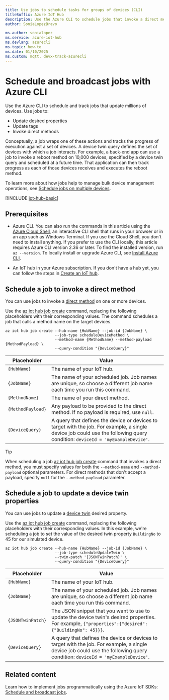 ```yaml
---
title: Use jobs to schedule tasks for groups of devices (CLI)
titleSuffix: Azure IoT Hub
description: Use the Azure CLI to schedule jobs that invoke a direct method and update device twin properties of a simulated device.
author: SoniaLopezBravo

ms.author: sonialopez
ms.service: azure-iot-hub
ms.devlang: azurecli
ms.topic: how-to
ms.date: 01/10/2025
ms.custom: mqtt, devx-track-azurecli
---
```


# Schedule and broadcast jobs with Azure CLI

Use the Azure CLI to schedule and track jobs that update millions of devices. Use jobs to:

* Update desired properties
* Update tags
* Invoke direct methods

Conceptually, a job wraps one of these actions and tracks the progress of execution against a set of devices. A device twin query defines the set of devices with which a job interacts. For example, a back-end app can use a job to invoke a reboot method on 10,000 devices, specified by a device twin query and scheduled at a future time. That application can then track progress as each of those devices receives and executes the reboot method.

To learn more about how jobs help to manage bulk device management operations, see [Schedule jobs on multiple devices](./iot-hub-devguide-jobs.md).

[!INCLUDE [iot-hub-basic](../../includes/iot-hub-basic-whole.md)]

## Prerequisites

* Azure CLI. You can also run the commands in this article using the [Azure Cloud Shell](../cloud-shell/overview.md), an interactive CLI shell that runs in your browser or in an app such as Windows Terminal. If you use the Cloud Shell, you don't need to install anything. If you prefer to use the CLI locally, this article requires Azure CLI version 2.36 or later. To find the installed version, run `az --version`. To locally install or upgrade Azure CLI, see [Install Azure CLI](/cli/azure/install-azure-cli).

* An IoT hub in your Azure subscription. If you don't have a hub yet, you can follow the steps in [Create an IoT hub](create-hub.md).

## Schedule a job to invoke a direct method

You can use jobs to invoke a [direct method](./iot-hub-devguide-direct-methods.md) on one or more devices.

Use the [az iot hub job create](/cli/azure/iot/hub/job#az-iot-hub-job-create) command, replacing the following placeholders with their corresponding values. The command schedules a job that calls a method name on the target devices.

```azurecli
az iot hub job create --hub-name {HubName} --job-id {JobName} \
                      --job-type scheduleDeviceMethod \
                      --method-name {MethodName} --method-payload {MethodPayload} \
                      --query-condition "{DeviceQuery}"
```

| Placeholder | Value |
| ----------- | ----- |
| `{HubName}` | The name of your IoT hub. |
| `{JobName}` | The name of your scheduled job. Job names are unique, so choose a different job name each time you run this command. |
| `{MethodName}` | The name of your direct method. |
| `{MethodPayload}` | Any payload to be provided to the direct method. If no payload is required, use `null`. |
| `{DeviceQuery}` | A query that defines the device or devices to target with the job. For example, a single device job could use the following query condition: `deviceId = 'myExampleDevice'`. |

> [!TIP]
> When scheduling a job [az iot hub job create](/cli/azure/iot/hub/job#az-iot-hub-job-create) command that invokes a direct method, you must specify values for both the `--method-name` and `--method-payload` optional parameters. For direct methods that don't accept a payload, specify `null` for the `--method-payload` parameter.

## Schedule a job to update a device twin properties

You can use jobs to update a [device twin](./iot-hub-devguide-device-twins.md) desired property.

Use the [az iot hub job create](/cli/azure/iot/hub/job#az-iot-hub-job-create) command, replacing the following placeholders with their corresponding values. In this example, we're scheduling a job to set the value of the desired twin property `BuildingNo` to 45 for our simulated device.

```azurecli
az iot hub job create --hub-name {HubName} --job-id {JobName} \
                      --job-type scheduleUpdateTwin \
                      --twin-patch '{JSONTwinPatch}' \
                      --query-condition "{DeviceQuery}"
```

| Placeholder | Value |
| ----------- | ----- |
| `{HubName}` | The name of your IoT hub. |
| `{JobName}` | The name of your scheduled job. Job names are unique, so choose a different job name each time you run this command. |
| `{JSONTwinPatch}` | The JSON snippet that you want to use to update the device twin's desired properties. For example, `{"properties":{"desired": {"BuildingNo": 45}}}`. |
| `{DeviceQuery}` | A query that defines the device or devices to target with the job. For example, a single device job could use the following query condition: `deviceId = 'myExampleDevice'`. |

## Related content

Learn how to implement jobs programmatically using the Azure IoT SDKs: [Schedule and broadcast jobs](./schedule-jobs-dotnet.md).
